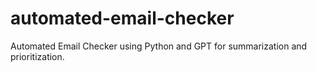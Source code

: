# automated-email-checker
Automated Email Checker using Python and GPT for summarization and prioritization.
